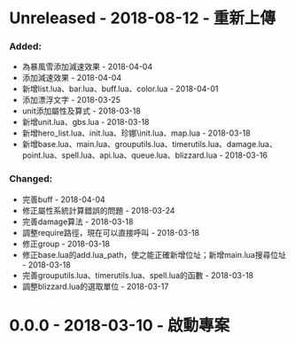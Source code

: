 # Unreleased - 2018-08-12 - 重新上傳
### Added:
  - 為暴風雪添加減速效果 - 2018-04-04
  - 添加減速效果 - 2018-04-04
  - 新增list.lua、bar.lua、buff.lua、color.lua - 2018-04-01
  - 添加漂浮文字 - 2018-03-25
  - unit添加屬性及算式 - 2018-03-18
  - 新增unit.lua、gbs.lua - 2018-03-18
  - 新增hero_list.lua、init.lua、珍娜\init.lua、map.lua - 2018-03-18 
  - 新增base.lua、main.lua、grouputils.lua、timerutils.lua、damage.lua、point.lua、spell.lua、api.lua、queue.lua、blizzard.lua - 2018-03-16

### Changed:
  - 完善buff - 2018-04-04
  - 修正屬性系統計算錯誤的問題 - 2018-03-24
  - 完善damage算法 - 2018-03-18
  - 調整require路徑，現在可以直接呼叫 - 2018-03-18
  - 修正group - 2018-03-18
  - 修正base.lua的add.lua_path，使之能正確新增位址；新增main.lua搜尋位址 - 2018-03-18
  - 完善grouputils.lua、timerutils.lua、spell.lua的函數 - 2018-03-18
  - 調整blizzard.lua的選取單位 - 2018-03-17

# 0.0.0 - 2018-03-10 - 啟動專案



